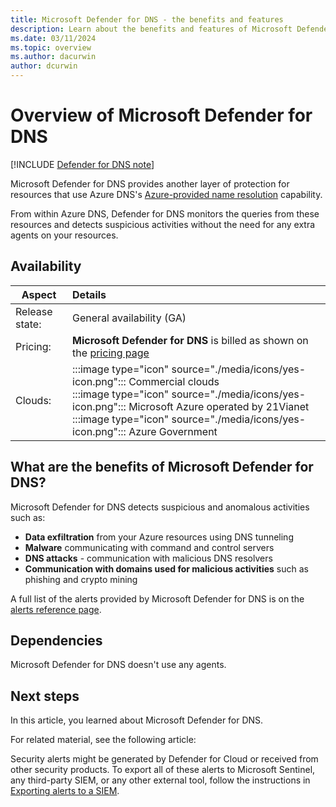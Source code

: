 ```yaml
---
title: Microsoft Defender for DNS - the benefits and features
description: Learn about the benefits and features of Microsoft Defender for DNS.
ms.date: 03/11/2024
ms.topic: overview
ms.author: dacurwin
author: dcurwin
---
```


# Overview of Microsoft Defender for DNS

[!INCLUDE [Defender for DNS note](./includes/defender-for-dns-note.md)]

Microsoft Defender for DNS provides another layer of protection for resources that use Azure DNS's [Azure-provided name resolution](../virtual-network/virtual-networks-name-resolution-for-vms-and-role-instances.md#azure-provided-name-resolution) capability.

From within Azure DNS, Defender for DNS monitors the queries from these resources and detects suspicious activities without the need for any extra agents on your resources.

## Availability

|Aspect|Details|
|----|:----|
|Release state:|General availability (GA)|
|Pricing:|**Microsoft Defender for DNS** is billed as shown on the [pricing page](https://azure.microsoft.com/pricing/details/defender-for-cloud/)|
|Clouds:|:::image type="icon" source="./media/icons/yes-icon.png"::: Commercial clouds<br>:::image type="icon" source="./media/icons/yes-icon.png"::: Microsoft Azure operated by 21Vianet<br>:::image type="icon" source="./media/icons/yes-icon.png"::: Azure Government|

## What are the benefits of Microsoft Defender for DNS?

Microsoft Defender for DNS detects suspicious and anomalous activities such as:

- **Data exfiltration** from your Azure resources using DNS tunneling
- **Malware** communicating with command and control servers
- **DNS attacks** - communication with malicious DNS resolvers
- **Communication with domains used for malicious activities** such as phishing and crypto mining

A full list of the alerts provided by Microsoft Defender for DNS is on the [alerts reference page](alerts-dns.md).

## Dependencies

Microsoft Defender for DNS doesn't use any agents.

## Next steps

In this article, you learned about Microsoft Defender for DNS.

For related material, see the following article:

Security alerts might be generated by Defender for Cloud or received from other security products. To export all of these alerts to Microsoft Sentinel, any third-party SIEM, or any other external tool, follow the instructions in [Exporting alerts to a SIEM](continuous-export.md).
